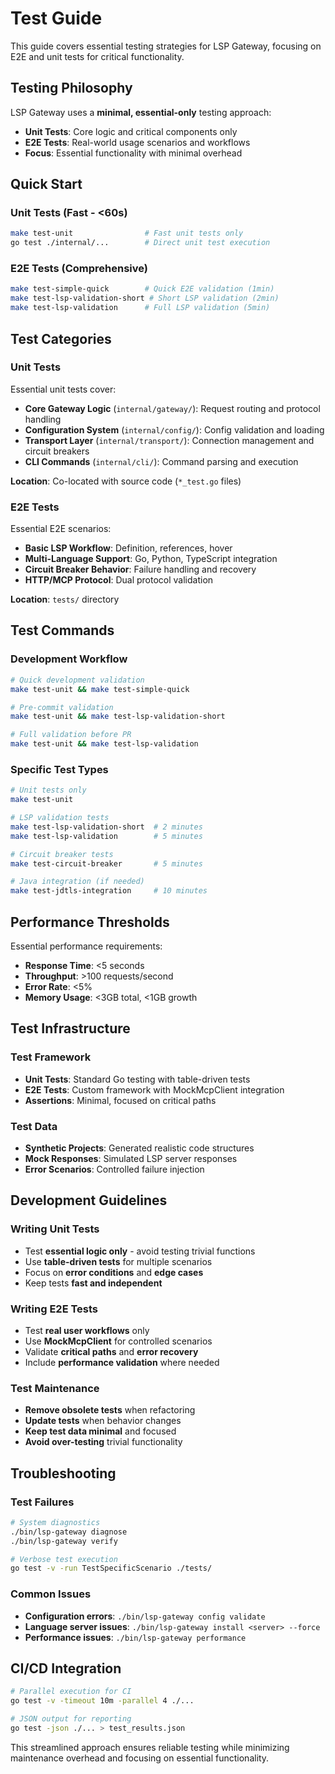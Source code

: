 # Test Guide

This guide covers essential testing strategies for LSP Gateway, focusing on E2E and unit tests for critical functionality.

## Testing Philosophy

LSP Gateway uses a **minimal, essential-only** testing approach:
- **Unit Tests**: Core logic and critical components only
- **E2E Tests**: Real-world usage scenarios and workflows
- **Focus**: Essential functionality with minimal overhead

## Quick Start

### Unit Tests (Fast - <60s)
```bash
make test-unit                # Fast unit tests only
go test ./internal/...        # Direct unit test execution
```

### E2E Tests (Comprehensive)
```bash
make test-simple-quick        # Quick E2E validation (1min)
make test-lsp-validation-short # Short LSP validation (2min)
make test-lsp-validation      # Full LSP validation (5min)
```

## Test Categories

### Unit Tests
Essential unit tests cover:
- **Core Gateway Logic** (`internal/gateway/`): Request routing and protocol handling
- **Configuration System** (`internal/config/`): Config validation and loading
- **Transport Layer** (`internal/transport/`): Connection management and circuit breakers
- **CLI Commands** (`internal/cli/`): Command parsing and execution

**Location**: Co-located with source code (`*_test.go` files)

### E2E Tests
Essential E2E scenarios:
- **Basic LSP Workflow**: Definition, references, hover
- **Multi-Language Support**: Go, Python, TypeScript integration
- **Circuit Breaker Behavior**: Failure handling and recovery
- **HTTP/MCP Protocol**: Dual protocol validation

**Location**: `tests/` directory

## Test Commands

### Development Workflow
```bash
# Quick development validation
make test-unit && make test-simple-quick

# Pre-commit validation
make test-unit && make test-lsp-validation-short

# Full validation before PR
make test-unit && make test-lsp-validation
```

### Specific Test Types
```bash
# Unit tests only
make test-unit

# LSP validation tests
make test-lsp-validation-short  # 2 minutes
make test-lsp-validation        # 5 minutes

# Circuit breaker tests
make test-circuit-breaker       # 5 minutes

# Java integration (if needed)
make test-jdtls-integration     # 10 minutes
```

## Performance Thresholds

Essential performance requirements:
- **Response Time**: <5 seconds
- **Throughput**: >100 requests/second  
- **Error Rate**: <5%
- **Memory Usage**: <3GB total, <1GB growth

## Test Infrastructure

### Test Framework
- **Unit Tests**: Standard Go testing with table-driven tests
- **E2E Tests**: Custom framework with MockMcpClient integration
- **Assertions**: Minimal, focused on critical paths

### Test Data
- **Synthetic Projects**: Generated realistic code structures
- **Mock Responses**: Simulated LSP server responses
- **Error Scenarios**: Controlled failure injection

## Development Guidelines

### Writing Unit Tests
- Test **essential logic only** - avoid testing trivial functions
- Use **table-driven tests** for multiple scenarios
- Focus on **error conditions** and **edge cases**
- Keep tests **fast and independent**

### Writing E2E Tests
- Test **real user workflows** only
- Use **MockMcpClient** for controlled scenarios  
- Validate **critical paths** and **error recovery**
- Include **performance validation** where needed

### Test Maintenance
- **Remove obsolete tests** when refactoring
- **Update tests** when behavior changes
- **Keep test data minimal** and focused
- **Avoid over-testing** trivial functionality

## Troubleshooting

### Test Failures
```bash
# System diagnostics
./bin/lsp-gateway diagnose
./bin/lsp-gateway verify

# Verbose test execution
go test -v -run TestSpecificScenario ./tests/
```

### Common Issues
- **Configuration errors**: `./bin/lsp-gateway config validate`
- **Language server issues**: `./bin/lsp-gateway install <server> --force`
- **Performance issues**: `./bin/lsp-gateway performance`

## CI/CD Integration

```bash
# Parallel execution for CI
go test -v -timeout 10m -parallel 4 ./...

# JSON output for reporting
go test -json ./... > test_results.json
```

This streamlined approach ensures reliable testing while minimizing maintenance overhead and focusing on essential functionality.